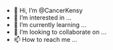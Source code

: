 - 👋 Hi, I’m @CancerKensy
- 👀 I’m interested in ...
- 🌱 I’m currently learning ...
- 💞️ I’m looking to collaborate on ...
- 📫 How to reach me ...

<!---
CancerKensy/CancerKensy is a ✨ special ✨ repository because its `README.md` (this file) appears on your GitHub profile.
You can click the Preview link to take a look at your changes.
--->
